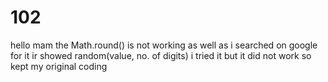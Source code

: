 # 102
hello mam the Math.round() is not working as well as i searched on google for it ir showed random(value, no. of digits) i tried it but it did not work so kept my original coding
